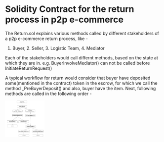 # Solidity Contract for the return process in p2p e-commerce
The Return.sol explains various methods called by different stakeholders of a p2p e-commerce return process, like - 
1. Buyer, 2. Seller, 3. Logistic Team, 4. Mediator

Each of the stakeholders would call differnt methods, based on the state at which they are in.
e.g. BuyerInvolveMediator() can not be called before InitiateReturnRequest() 

A typical workflow for return would consider that buyer have deposited some(mentioned in the contract) token in the escrow, for which we call the method 
_PreBuyerDeposit() and also, buyer have the item. 
Next, following methods are called in the following order - 

<img src="Screenshot 2022-01-15 at 11.14.08 PM.png" width="128"/>
